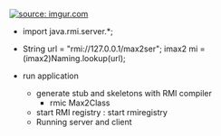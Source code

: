 <a href="https://imgur.com/Ef2ChBc"><img src="https://i.imgur.com/Ef2ChBc.png" title="source: imgur.com" /></a>


- import java.rmi.server.*;

- String url = "rmi://127.0.0.1/max2ser";
imax2 mi =(imax2)Naming.lookup(url);



- run application 
    - generate stub and skeletons with RMI compiler 
        - rmic Max2Class 
    - start RMI registry : start rmiregistry
    - Running server and client 
    